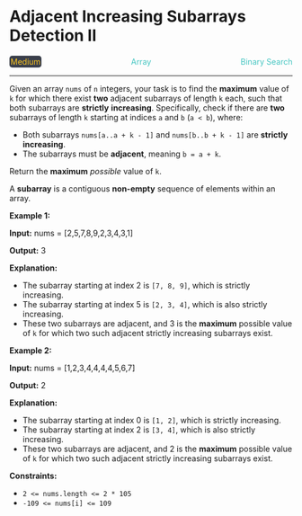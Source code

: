 # Adjacent Increasing Subarrays Detection II

<div style="display: flex; justify-content: space-between; align-items: center">
<div style="color: #fac31d;
padding: 2px; background-color: #3a3f4b; border-radius: 5px;">Medium</div>
<div style="color: #46c6c2">Array</div>
<div style="color: #46c6c2">Binary Search</div>
</div>

---

Given an array `nums` of `n` integers, your task is to find the **maximum** value of `k` for which there exist **two** adjacent subarrays of length `k` each, such that both subarrays are **strictly** **increasing**. Specifically, check if there are **two** subarrays of length `k` starting at indices `a` and `b` (`a < b`), where:

*   Both subarrays `nums[a..a + k - 1]` and `nums[b..b + k - 1]` are **strictly increasing**.
*   The subarrays must be **adjacent**, meaning `b = a + k`.

Return the **maximum** _possible_ value of `k`.

A **subarray** is a contiguous **non-empty** sequence of elements within an array.

**Example 1:**

**Input:** nums = \[2,5,7,8,9,2,3,4,3,1\]

**Output:** 3

**Explanation:**

*   The subarray starting at index 2 is `[7, 8, 9]`, which is strictly increasing.
*   The subarray starting at index 5 is `[2, 3, 4]`, which is also strictly increasing.
*   These two subarrays are adjacent, and 3 is the **maximum** possible value of `k` for which two such adjacent strictly increasing subarrays exist.

**Example 2:**

**Input:** nums = \[1,2,3,4,4,4,4,5,6,7\]

**Output:** 2

**Explanation:**

*   The subarray starting at index 0 is `[1, 2]`, which is strictly increasing.
*   The subarray starting at index 2 is `[3, 4]`, which is also strictly increasing.
*   These two subarrays are adjacent, and 2 is the **maximum** possible value of `k` for which two such adjacent strictly increasing subarrays exist.

**Constraints:**

*   `2 <= nums.length <= 2 * 105`
*   `-109 <= nums[i] <= 109`